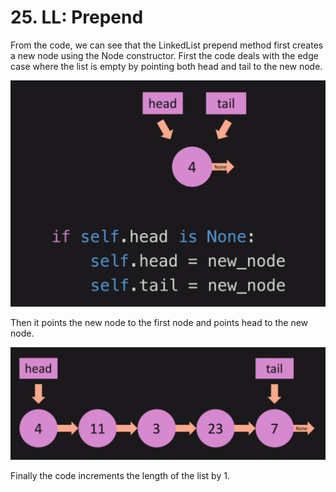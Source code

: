 # 25. LL: Prepend

From the code, we can see that the LinkedList prepend method first creates a new node using the Node constructor. First the code deals with the edge case where the list is empty by pointing both head and tail to the new node. 

![Linked List Prepend Empty](../22-LL-Append/images/linked-list-append-empty.jpg?raw=true "Linked List Prepend Empty")

Then it points the new node to the first node and points head to the new node.

![Linked List Prepend](./images/linked-list-prepend.jpg?raw=true "Linked List Prepend")

Finally the code increments the length of the list by 1.

